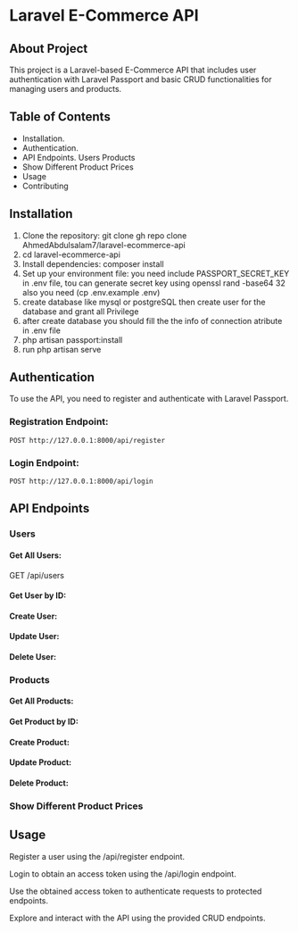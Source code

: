 # Laravel E-Commerce API

## About Project

This project is a Laravel-based E-Commerce API that includes user authentication with Laravel Passport and basic CRUD functionalities for managing users and products.

## Table of Contents

- Installation.
- Authentication.
- API Endpoints.
  Users
  Products
- Show Different Product Prices
- Usage
- Contributing


## Installation

1. Clone the repository:
   git clone gh repo clone AhmedAbdulsalam7/laravel-ecommerce-api
2. cd laravel-ecommerce-api
3. Install dependencies:
   composer install
4. Set up your environment file:
   you need include PASSPORT_SECRET_KEY in .env file, tou can generate secret key using openssl rand -base64 32 also you need (cp .env.example .env)
5. create database like mysql or postgreSQL then create user for the database and grant all Privilege
6. after create database you should fill the the info of connection atribute in .env file
7. php artisan passport:install
8. run php artisan serve

## Authentication

To use the API, you need to register and authenticate with Laravel Passport.

### Registration Endpoint:

    POST http://127.0.0.1:8000/api/register

### Login Endpoint:

    POST http://127.0.0.1:8000/api/login

## API Endpoints

### Users

#### Get All Users:

GET /api/users

#### Get User by ID:

#### Create User:

#### Update User:

#### Delete User:

### Products

#### Get All Products:

#### Get Product by ID:

#### Create Product:

#### Update Product:

#### Delete Product:

### Show Different Product Prices



## Usage

Register a user using the /api/register endpoint.

Login to obtain an access token using the /api/login endpoint.

Use the obtained access token to authenticate requests to protected endpoints.

Explore and interact with the API using the provided CRUD endpoints.
